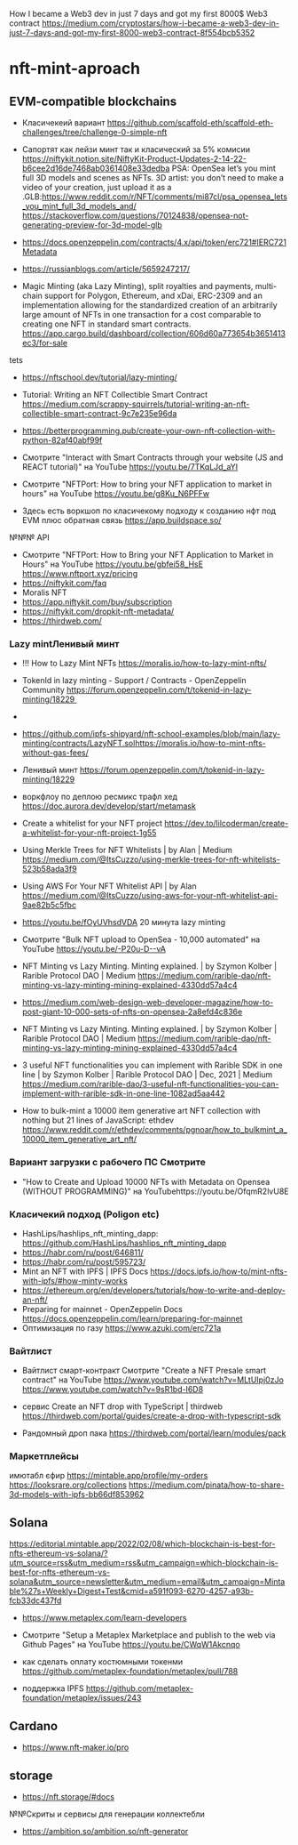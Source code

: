 How I became a Web3 dev in just 7 days and got my first 8000$ Web3 contract https://medium.com/cryptostars/how-i-became-a-web3-dev-in-just-7-days-and-got-my-first-8000-web3-contract-8f554bcb5352

# nft-mint-aproach
## EVM-compatible blockchains
* Класичекеий вариант https://github.com/scaffold-eth/scaffold-eth-challenges/tree/challenge-0-simple-nft
* Сапортят как лейзи минт так и класический за 5% комисии https://niftykit.notion.site/NiftyKit-Product-Updates-2-14-22-b6cee2d16de7468ab0361408e33dedba
PSA: OpenSea let’s you mint full 3D models and scenes as NFTs. 3D artist: you don’t need to make a video of your creation, just upload it as a .GLB:https://www.reddit.com/r/NFT/comments/mi87cl/psa_opensea_lets_you_mint_full_3d_models_and/
https://stackoverflow.com/questions/70124838/opensea-not-generating-preview-for-3d-model-glb

* https://docs.openzeppelin.com/contracts/4.x/api/token/erc721#IERC721Metadata
* https://russianblogs.com/article/5659247217/
* Magic Minting (aka Lazy Minting), split royalties and payments, multi-chain support for Polygon, Ethereum, and xDai, ERC-2309 and an implementation allowing for the standardized creation of an arbitrarily large amount of NFTs in one transaction for a cost comparable to creating one NFT in standard smart contracts.
https://app.cargo.build/dashboard/collection/606d60a773654b3651413ec3/for-sale

tets


* https://nftschool.dev/tutorial/lazy-minting/

* Tutorial: Writing an NFT Collectible Smart Contract https://medium.com/scrappy-squirrels/tutorial-writing-an-nft-collectible-smart-contract-9c7e235e96da
* https://betterprogramming.pub/create-your-own-nft-collection-with-python-82af40abf99f

* Смотрите "Interact with Smart Contracts through your website (JS and REACT tutorial)" на YouTube
https://youtu.be/7TKqLJd_aYI

* Смотрите "NFTPort: How to bring your NFT application to market in hours" на YouTube
https://youtu.be/g8Ku_N6PFFw

* Здесь есть воркшоп по класичекому подходу к созданию нфт под  EVM  плюс обратная связь https://app.buildspace.so/

№№№ API
* Смотрите "NFTPort: How to Bring your NFT Application to Market in Hours" на YouTube https://youtu.be/gbfei58_HsE https://www.nftport.xyz/pricing
* https://niftykit.com/faq
* Moralis NFT
* https://app.niftykit.com/buy/subscription  
* https://niftykit.com/dropkit-nft-metadata/
* https://thirdweb.com/


### Lazy mintЛенивый минт
* !!! How to Lazy Mint NFTs https://moralis.io/how-to-lazy-mint-nfts/
* TokenId in lazy minting - Support / Contracts - OpenZeppelin Community https://forum.openzeppelin.com/t/tokenid-in-lazy-minting/18229 
* 

* https://github.com/ipfs-shipyard/nft-school-examples/blob/main/lazy-minting/contracts/LazyNFT.solhttps://moralis.io/how-to-mint-nfts-without-gas-fees/
* Ленивый минт https://forum.openzeppelin.com/t/tokenid-in-lazy-minting/18229
* воркфлоу по деплою ресмикс трафл хед https://doc.aurora.dev/develop/start/metamask
* Create a whitelist for your NFT project https://dev.to/lilcoderman/create-a-whitelist-for-your-nft-project-1g55
* Using Merkle Trees for NFT Whitelists | by Alan | Medium  https://medium.com/@ItsCuzzo/using-merkle-trees-for-nft-whitelists-523b58ada3f9
* Using AWS For Your NFT Whitelist API | by Alan https://medium.com/@ItsCuzzo/using-aws-for-your-nft-whitelist-api-9ae82b5c5fbc
* https://youtu.be/fOyUVhsdVDA  20 минута lazy minting
* Смотрите "Bulk NFT upload to OpenSea - 10,000 automated" на YouTube https://youtu.be/-P20u-D--vA
* NFT Minting vs Lazy Minting. Minting explained. | by Szymon Kolber | Rarible Protocol DAO | Medium https://medium.com/rarible-dao/nft-minting-vs-lazy-minting-mining-explained-4330dd57a4c4
* https://medium.com/web-design-web-developer-magazine/how-to-post-giant-10-000-sets-of-nfts-on-opensea-2a8efd4c836e
* NFT Minting vs Lazy Minting. Minting explained. | by Szymon Kolber | Rarible Protocol DAO | Medium
 https://medium.com/rarible-dao/nft-minting-vs-lazy-minting-mining-explained-4330dd57a4c4
 * 3 useful NFT functionalities you can implement with Rarible SDK in one line | by Szymon Kolber | Rarible Protocol DAO | Dec, 2021 | Medium https://medium.com/rarible-dao/3-useful-nft-functionalities-you-can-implement-with-rarible-sdk-in-one-line-1082ad5aa442
 * How to bulk-mint a 10000 item generative art NFT collection with nothing but 21 lines of JavaScript: ethdev https://www.reddit.com/r/ethdev/comments/pgnoar/how_to_bulkmint_a_10000_item_generative_art_nft/

### Вариант загрузки с рабочего ПС Смотрите 
* "How to Create and Upload 10000 NFTs with Metadata on Opensea (WITHOUT PROGRAMMING)" на YouTubehttps://youtu.be/OfqmR2lvU8E


### Класичекий подход (Poligon etc)
* HashLips/hashlips_nft_minting_dapp:  https://github.com/HashLips/hashlips_nft_minting_dapp
* https://habr.com/ru/post/646811/
* https://habr.com/ru/post/595723/
* Mint an NFT with IPFS | IPFS Docs https://docs.ipfs.io/how-to/mint-nfts-with-ipfs/#how-minty-works
* https://ethereum.org/en/developers/tutorials/how-to-write-and-deploy-an-nft/
* Preparing for mainnet - OpenZeppelin Docs https://docs.openzeppelin.com/learn/preparing-for-mainnet
* Оптимизация по газу https://www.azuki.com/erc721a


### Вайтлист 

* Вайтлист смарт-контракт Смотрите "Create a NFT Presale smart contract" на YouTube https://www.youtube.com/watch?v=MLtUIpj0zJo
 https://www.youtube.com/watch?v=9sR1bd-I6D8


* сервис Create an NFT drop with TypeScript | thirdweb
 https://thirdweb.com/portal/guides/create-a-drop-with-typescript-sdk
 
 * Рандомный дроп пака https://thirdweb.com/portal/learn/modules/pack

### Маркетплейсы
имютабл єфир https://mintable.app/profile/my-orders
https://looksrare.org/collections
https://medium.com/pinata/how-to-share-3d-models-with-ipfs-bb66df853962
## Solana 
https://editorial.mintable.app/2022/02/08/which-blockchain-is-best-for-nfts-ethereum-vs-solana/?utm_source=rss&utm_medium=rss&utm_campaign=which-blockchain-is-best-for-nfts-ethereum-vs-solana&utm_source=newsletter&utm_medium=email&utm_campaign=Mintable%27s+Weekly+Digest+Test&cmid=a591f093-6270-4257-a93b-fcb33dc437fd

* https://www.metaplex.com/learn-developers

* Смотрите "Setup a Metaplex Marketplace and publish to the web via Github Pages" на YouTube
https://youtu.be/CWqW1Akcnqo
* как сделать оплату костюмными токенми https://github.com/metaplex-foundation/metaplex/pull/788
* поддержка IPFS https://github.com/metaplex-foundation/metaplex/issues/243

## Cardano
* https://www.nft-maker.io/pro

## storage
* https://nft.storage/#docs


№№Скриты и сервисы для генерации коллектебли
* https://ambition.so/ambition.so/nft-generator
